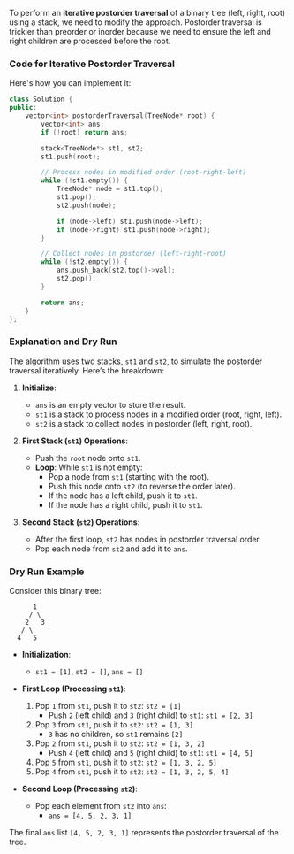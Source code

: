 To perform an **iterative postorder traversal** of a binary tree (left, right, root) using a stack, we need to modify the approach. Postorder traversal is trickier than preorder or inorder because we need to ensure the left and right children are processed before the root.

### Code for Iterative Postorder Traversal

Here's how you can implement it:

```cpp
class Solution {
public:
    vector<int> postorderTraversal(TreeNode* root) {
        vector<int> ans;
        if (!root) return ans;

        stack<TreeNode*> st1, st2;
        st1.push(root);

        // Process nodes in modified order (root-right-left)
        while (!st1.empty()) {
            TreeNode* node = st1.top();
            st1.pop();
            st2.push(node);

            if (node->left) st1.push(node->left);
            if (node->right) st1.push(node->right);
        }

        // Collect nodes in postorder (left-right-root)
        while (!st2.empty()) {
            ans.push_back(st2.top()->val);
            st2.pop();
        }

        return ans;
    }
};
```

### Explanation and Dry Run

The algorithm uses two stacks, `st1` and `st2`, to simulate the postorder traversal iteratively. Here’s the breakdown:

1. **Initialize**:
   - `ans` is an empty vector to store the result.
   - `st1` is a stack to process nodes in a modified order (root, right, left).
   - `st2` is a stack to collect nodes in postorder (left, right, root).

2. **First Stack (`st1`) Operations**:
   - Push the `root` node onto `st1`.
   - **Loop**: While `st1` is not empty:
     - Pop a node from `st1` (starting with the root).
     - Push this node onto `st2` (to reverse the order later).
     - If the node has a left child, push it to `st1`.
     - If the node has a right child, push it to `st1`.

3. **Second Stack (`st2`) Operations**:
   - After the first loop, `st2` has nodes in postorder traversal order.
   - Pop each node from `st2` and add it to `ans`.

### Dry Run Example

Consider this binary tree:

```
      1
     / \
    2   3
   / \
  4   5
```

- **Initialization**:
  - `st1 = [1]`, `st2 = []`, `ans = []`

- **First Loop (Processing `st1`)**:
  1. Pop `1` from `st1`, push it to `st2`: `st2 = [1]`
     - Push `2` (left child) and `3` (right child) to `st1`: `st1 = [2, 3]`
  2. Pop `3` from `st1`, push it to `st2`: `st2 = [1, 3]`
     - `3` has no children, so `st1` remains `[2]`
  3. Pop `2` from `st1`, push it to `st2`: `st2 = [1, 3, 2]`
     - Push `4` (left child) and `5` (right child) to `st1`: `st1 = [4, 5]`
  4. Pop `5` from `st1`, push it to `st2`: `st2 = [1, 3, 2, 5]`
  5. Pop `4` from `st1`, push it to `st2`: `st2 = [1, 3, 2, 5, 4]`

- **Second Loop (Processing `st2`)**:
  - Pop each element from `st2` into `ans`:
    - `ans = [4, 5, 2, 3, 1]`

The final `ans` list `[4, 5, 2, 3, 1]` represents the postorder traversal of the tree.
